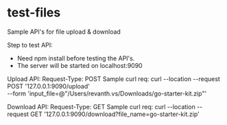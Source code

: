 # test-files
Sample API's for file upload & download

Step to test API:
* Need npm install before testing the API's.
* The server will be started on localhost:9090

Upload API:
Request-Type: POST
Sample curl req:
curl --location --request POST '127.0.0.1:9090/upload' \
--form 'input_file=@"/Users/revanth.vs/Downloads/go-starter-kit.zip"'

Download API:
Request-Type: GET
Sample curl req:
curl --location --request GET '127.0.0.1:9090/download?file_name=go-starter-kit.zip'
